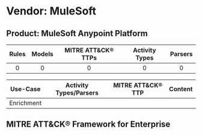 Vendor: MuleSoft
================
Product: MuleSoft Anypoint Platform
-----------------------------------
| Rules | Models | MITRE ATT&CK® TTPs | Activity Types | Parsers |
|:-----:|:------:|:------------------:|:--------------:|:-------:|
|   0   |   0    |         0          |       0        |    0    |

|  Use-Case  | Activity Types/Parsers | MITRE ATT&CK® TTP | Content    |
|:----------:| ---- | ---- | ---- |
| Enrichment |    |    | [](RM/r_m_mulesoft_mulesoft_anypoint_platform_Enrichment.md) |

MITRE ATT&CK® Framework for Enterprise
--------------------------------------
